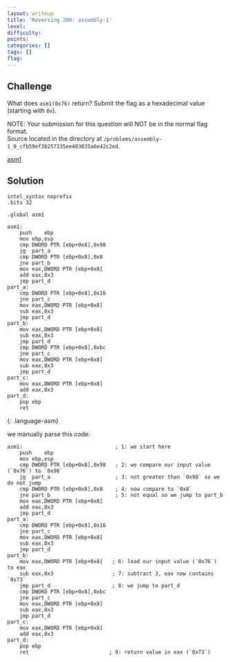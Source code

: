 ```yaml
---
layout: writeup
title: 'Reversing 200: assembly-1'
level: 
difficulty: 
points: 
categories: []
tags: []
flag: 
---
```

## Challenge

What does `asm1(0x76)` return? Submit the flag as a hexadecimal value
(starting with `0x`).

NOTE: Your submission for this question will NOT be in the normal flag
format.  
Source located in the directory at
`/problems/assembly-1_0_cfb59ef3b257335ee403035a6e42c2ed`.

[asm1](writeupfiles/eq_asm_rev.S)

## Solution

    intel_syntax noprefix
    .bits 32
    
    .global asm1
    
    asm1:
    	push	ebp
    	mov	ebp,esp
    	cmp	DWORD PTR [ebp+0x8],0x98
    	jg 	part_a
    	cmp	DWORD PTR [ebp+0x8],0x8
    	jne	part_b
    	mov	eax,DWORD PTR [ebp+0x8]
    	add	eax,0x3
    	jmp	part_d
    part_a:
    	cmp	DWORD PTR [ebp+0x8],0x16
    	jne	part_c
    	mov	eax,DWORD PTR [ebp+0x8]
    	sub	eax,0x3
    	jmp	part_d
    part_b:
    	mov	eax,DWORD PTR [ebp+0x8]
    	sub	eax,0x3
    	jmp	part_d
    	cmp	DWORD PTR [ebp+0x8],0xbc
    	jne	part_c
    	mov	eax,DWORD PTR [ebp+0x8]
    	sub	eax,0x3
    	jmp	part_d
    part_c:
    	mov	eax,DWORD PTR [ebp+0x8]
    	add	eax,0x3
    part_d:
    	pop	ebp
    	ret
{: .language-asm}

we manually parse this code:

    asm1:                              ; 1: we start here
    	push	ebp
    	mov	ebp,esp
    	cmp	DWORD PTR [ebp+0x8],0x98   ; 2: we compare our input value (`0x76`) to `0x98`
    	jg 	part_a	                   ; 3: not greater than `0x98` so we do not jump
    	cmp	DWORD PTR [ebp+0x8],0x8    ; 4: now compare to `0x8`
    	jne	part_b                     ; 5: not equal so we jump to part_b
    	mov	eax,DWORD PTR [ebp+0x8]
    	add	eax,0x3
    	jmp	part_d
    part_a:
    	cmp	DWORD PTR [ebp+0x8],0x16
    	jne	part_c
    	mov	eax,DWORD PTR [ebp+0x8]
    	sub	eax,0x3
    	jmp	part_d
    part_b:
    	mov	eax,DWORD PTR [ebp+0x8]   ; 6: load our input value (`0x76`) to eax
    	sub	eax,0x3                   ; 7: subtract 3, eax now contains `0x73`
    	jmp	part_d                    ; 8: we jump to part_d
    	cmp	DWORD PTR [ebp+0x8],0xbc
    	jne	part_c
    	mov	eax,DWORD PTR [ebp+0x8]
    	sub	eax,0x3
    	jmp	part_d
    part_c:
    	mov	eax,DWORD PTR [ebp+0x8]
    	add	eax,0x3
    part_d:
    	pop	ebp
    	ret                          ; 9: return value in eax (`0x73`)

